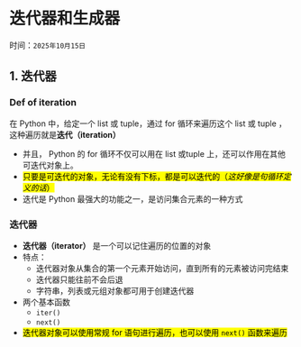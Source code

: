 # 迭代器和生成器

时间：`2025年10月15日`

## 1. 迭代器

### Def of iteration

在 Python 中，给定一个 list 或 tuple，通过 for 循环来遍历这个 list 或 tuple ，这种遍历就是**迭代（iteration）**

- 并且， Python 的 for 循环不仅可以用在 list 或tuple 上，还可以作用在其他可迭代对象上。
- <mark>只要是可迭代的对象，无论有没有下标，都是可以迭代的（*这好像是句循环定义的话*）</mark>
- 迭代是 Python 最强大的功能之一，是访问集合元素的一种方式

### 迭代器

- **迭代器（iterator）** 是一个可以记住遍历的位置的对象
- 特点：
  - 迭代器对象从集合的第一个元素开始访问，直到所有的元素被访问完结束
  - 迭代器只能往前不会后退
  - 字符串，列表或元组对象都可用于创建迭代器
- 两个基本函数
  - `iter()`
  - `next()`
- <mark>迭代器对象可以使用常规 for 语句进行遍历，也可以使用 `next()` 函数来遍历</mark>

